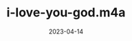 ---
title: "i-love-you-god.m4a"
type: spoken
spoken: "/assets/spoken/i-love-you-god.m4a"
date: 2023-04-14
---